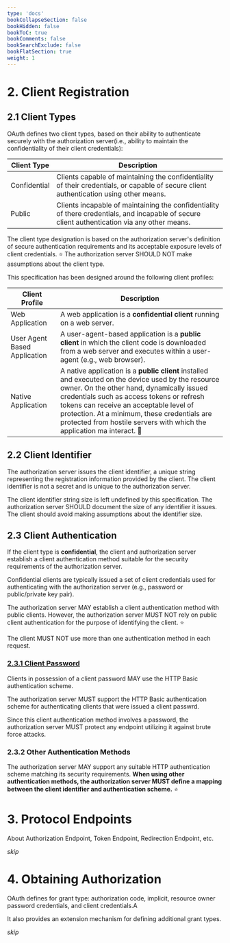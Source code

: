 ```yaml
---
type: 'docs'
bookCollapseSection: false
bookHidden: false
bookToC: true
bookComments: false
bookSearchExclude: false
bookFlatSection: true
weight: 1
---
```


# 2. Client Registration

## 2.1 Client Types

OAuth defines two client types, based on their ability to authenticate securely with the authorization server(i.e., ability to maintain the confidentiality of their client credentials):

| Client Type | Description |
| ----------- | ----------- |
| Confidential | Clients capable of maintaining the confidentiality of their credentials, or capable of secure client authentication using other means. |
| Public | Clients incapable of maintaining the confidentiality of there credentials, and incapable of secure client authentication via any other means. |

The client type designation is based on the authorization server's definition of secure authentication requirements and its acceptable exposure levels of client credentials. ⭐ The authorization server SHOULD NOT make assumptions about the client type.

This specification has been designed around the following client profiles:

| Client Profile | Description                                                                                                                                                                                                                                                                                                                                                          |
| -------------- |----------------------------------------------------------------------------------------------------------------------------------------------------------------------------------------------------------------------------------------------------------------------------------------------------------------------------------------------------------------------|
| Web Application | A web application is a **confidential client** running on a web server.                                                                                                                                                                                                                                                                                              |
| User Agent Based Application | A user-agent-based application is a **public client** in which the client code is downloaded from a web server and executes within a user-agent (e.g., web browser).                                                                                                                                                                                                 |
| Native Application | A native application is a **public client** installed and executed on the device used by the resource owner.  On the other hand, dynamically issued credentials such as access tokens or refresh tokens can receive an acceptable level of protection. At a minimum, these credentials are protected from hostile servers with which the application ma interact. 🤔 |

## 2.2 Client Identifier

The authorization server issues the client identifier, a unique string representing the registration information provided by the client. The client identifier is not a secret and is unique to the authorization server.

The client identifier string size is left undefined by this specification. The authorization server SHOULD document the size of any identifier it issues. The client should avoid making assumptions about the identifier size.

## 2.3 Client Authentication

If the client type is **confidential**, the client and authorization server establish a client authentication method suitable for the security requirements of the authorization server.

Confidential clients are typically issued a set of client credentials used for authenticating with the authorization server (e.g., password or public/private key pair).

The authorization server MAY establish a client authentication method with public clients. However, the authorization server MUST NOT rely on public client authentication for the purpose of identifying the client. ⭐

The client MUST NOT use more than one authentication method in each request.

### [2.3.1 Client Password](https://datatracker.ietf.org/doc/html/rfc6749#section-2.3.1)

Clients in possession of a client password MAY use the HTTP Basic authentication scheme.

The authorization server MUST support the HTTP Basic authentication scheme for authenticating clients that were issued a client passwrd.

Since this client authentication method involves a password, the authorization server MUST protect any endpoint utilizing it against brute force attacks.

### 2.3.2 Other Authentication Methods

The authorization server MAY support any suitable HTTP authentication scheme matching its security requirements.  **When using other authentication methods, the authorization server MUST define a mapping between the client identifier and authentication scheme.** ⭐

# 3. Protocol Endpoints

About Authorization Endpoint, Token Endpoint, Redirection Endpoint, etc.

_skip_

# 4. Obtaining Authorization

OAuth defines for grant type: authorization code, implicit, resource owner password credentials, and client credentials.A

It also provides an extension mechanism for defining additional grant types.

_skip_

